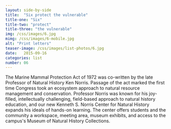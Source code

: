 ```yaml
---
layout: side-by-side
title:  "Six protect the vulnerable"
title-one: "Six"
title-two: "protect"
title-three: "the vulnerable"
img: /css/images/6.jpg
mimg: /css/images/6-mobile.jpg
alt: "Print letters"
teaser-image: /css/images/list-photos/6.jpg
date:   2015-09-16
categories: list
number: 06
---
```

The Marine Mammal Protection Act of 1972 was co-written by the late Professor of Natural History Ken Norris. Passage of the act marked the first time Congress took an ecosystem approach to natural resource management and conservation. Professor Norris was known for his joy-filled, intellectually challenging, field-based approach to natural history education, and our new Kenneth S. Norris Center for Natural History expands his ideals of hands-on learning. The center offers students and the community a workspace, meeting area, museum exhibits, and access to the campus's Museum of Natural History Collections. 